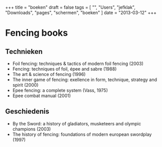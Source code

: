 +++
title = "boeken"
draft = false
tags = [
    "",
    "Users",
    "jefklak",
    "Downloads",
    "pages",
    "schermen",
    "boeken"
]
date = "2013-03-12"
+++
# Fencing books 

## Technieken 

  * Foil fencing: techniques & tactics of modern foil fencing (2003)
  * Fencing: techniques of foil, épee and sabre (1988)
  * The art & science of fencing (1996)
  * The inner game of fencing: exellence in form, technique, strategy and spirit (2000)
  * Epee fencing: a complete system (Vass, 1975)
  * Epee combat manual (2001)

## Geschiedenis 

  * By the Sword: a history of gladiators, musketeers  and olympic champions (2003)
  * The history of fencing: foundations of modern european swordplay (1997)